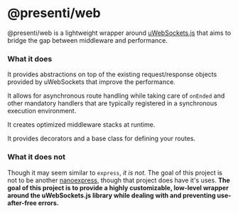# @presenti/web
@presenti/web is a lightweight wrapper around [uWebSockets.js](https://github.com/uNetworking/uWebSockets.js) that aims to bridge the gap between middleware and performance.

### What it does
It provides abstractions on top of the existing request/response objects provided by uWebSockets that improve the performance.

It allows for asynchronous route handling while taking care of `onEnded` and other mandatory handlers that are typically registered in a synchronous execution environment.

It creates optimized middleware stacks at runtime.

It provides decorators and a base class for defining your routes.

### What it does not
Though it may seem similar to `express`, *it is not.* The goal of this project is not to be another [nanoexpress](https://nanoexpress.js.org/), though that project does have it's uses. **The goal of this project is to provide a highly customizable, low-level wrapper around the uWebSockets.js library while dealing with and preventing use-after-free errors.**
